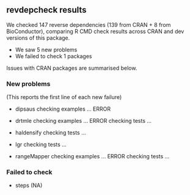 ## revdepcheck results

We checked 147 reverse dependencies (139 from CRAN + 8 from BioConductor), comparing R CMD check results across CRAN and dev versions of this package.

 * We saw 5 new problems
 * We failed to check 1 packages

Issues with CRAN packages are summarised below.

### New problems
(This reports the first line of each new failure)

* dipsaus
  checking examples ... ERROR

* drtmle
  checking examples ... ERROR
  checking tests ...

* haldensify
  checking tests ...

* lgr
  checking tests ...

* rangeMapper
  checking examples ... ERROR
  checking tests ...

### Failed to check

* steps (NA)
